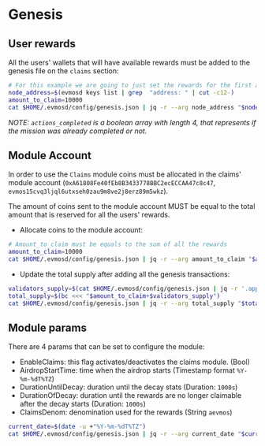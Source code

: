 <!--
order: 1
-->

# Genesis

## User rewards

All the users' wallets that will have available rewards must be added to the genesis file on the `claims` section:

```sh
# For this example we are going to just set the rewards for the first address in the node
node_address=$(evmosd keys list | grep  "address: " | cut -c12-)
amount_to_claim=10000
cat $HOME/.evmosd/config/genesis.json | jq -r --arg node_address "$node_address" --arg amount_to_claim "$amount_to_claim" '.app_state["claims"]["claims_records"]=[{"initial_claimable_amount":$amount_to_claim, "actions_completed":[false, false, false, false],"address":$node_address}]' > $HOME/.evmosd/config/tmp_genesis.json && mv $HOME/.evmosd/config/tmp_genesis.json $HOME/.evmosd/config/genesis.json
```

_NOTE: `actions_completed` is a boolean array with length 4, that represents if the mission was already completed or not._

## Module Account

In order to use the `Claims` module coins must be allocated in the claims' module account (`0xA61808Fe40fEb8B3433778BBC2ecECCAA47c8c47`, `evmos15cvq3ljql6utxseh0zau9m8ve2j8erz89m5wkz`).

The amount of coins sent to the module account MUST be equal to the total amount that is reserved for all the users' rewards.

- Allocate coins to the module account:

```sh
# Amount_to_claim must be equals to the sum of all the rewards
amount_to_claim=10000
cat $HOME/.evmosd/config/genesis.json | jq -r --arg amount_to_claim "$amount_to_claim" '.app_state["bank"]["balances"] += [{"address":"evmos15cvq3ljql6utxseh0zau9m8ve2j8erz89m5wkz","coins":[{"denom":"aevmos", "amount":$amount_to_claim}]}]' > $HOME/.evmosd/config/tmp_genesis.json && mv $HOME/.evmosd/config/tmp_genesis.json $HOME/.evmosd/config/genesis.json
```

- Update the total supply after adding all the genesis transactions:

```sh
validators_supply=$(cat $HOME/.evmosd/config/genesis.json | jq -r '.app_state["bank"]["supply"][0]["amount"]')
total_supply=$(bc <<< "$amount_to_claim+$validators_supply")
cat $HOME/.evmosd/config/genesis.json | jq -r --arg total_supply "$total_supply" '.app_state["bank"]["supply"][0]["amount"]=$total_supply' > $HOME/.evmosd/config/tmp_genesis.json && mv $HOME/.evmosd/config/tmp_genesis.json $HOME/.evmosd/config/genesis.json
```

## Module params

There are 4 params that can be set to configure the module:

- EnableClaims: this flag activates/deactivates the claims module. (Bool)
- AirdropStartTime: time when the airdrop starts (Timestamp format `%Y-%m-%dT%TZ`)
- DurationUntilDecay: duration until the decay stats (Duration: `1000s`)
- DurationOfDecay: duration until the rewards are no longer claimable after the decay starts (Duration: `1000s`)
- ClaimsDenom: denomination used for the rewards (String `aevmos`)

```sh
current_date=$(date -u +"%Y-%m-%dT%TZ")
cat $HOME/.evmosd/config/genesis.json | jq -r --arg current_date "$current_date" '.app_state["claims"]["params"]["airdrop_start_time"]=$current_date' > $HOME/.evmosd/config/tmp_genesis.json && mv $HOME/.evmosd/config/tmp_genesis.json $HOME/.evmosd/config/genesis.json
```
